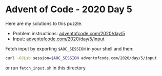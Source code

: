 # Advent of Code - 2020 Day 5
Here are my solutions to this puzzle.

* Problem instructions: [adventofcode.com/2020/day/5](https://adventofcode.com/2020/day/5)
* Input: [adventofcode.com/2020/day/5/input](https://adventofcode.com/2020/day/5/input)

Fetch input by exporting `$AOC_SESSION` in your shell and then:
```bash
curl -OJLsb session=$AOC_SESSION adventofcode.com/2020/day/5/input
```

or run `fetch_input.sh` in this directory.
